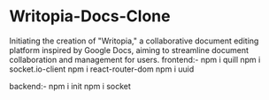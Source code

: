 # Writopia-Docs-Clone
Initiating the creation of "Writopia," a collaborative document editing platform inspired by Google Docs, aiming to streamline document collaboration and management for users.
frontend:-
npm i quill
npm i socket.io-client
npm i react-router-dom
npm i uuid

backend:-
npm i init
npm i socket
